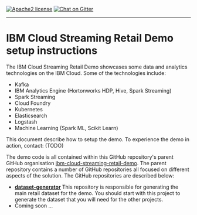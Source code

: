 [![Apache2 license](http://img.shields.io/badge/license-apache2-brightgreen.svg)](http://opensource.org/licenses/Apache-2.0)
[![Chat on Gitter](https://img.shields.io/gitter/room/streaming-retail-demo/streaming-retail-demo.svg)](https://gitter.im/streaming-retail-demo/Lobby)

----

# IBM Cloud Streaming Retail Demo setup instructions

The IBM Cloud Streaming Retail Demo showcases some data and analytics technologies on the IBM Cloud. Some of the technologies include:

- Kafka 
- IBM Analytics Engine (Hortonworks HDP, Hive, Spark Streaming)
- Spark Streaming
- Cloud Foundry
- Kubernetes
- Elasticsearch
- Logstash
- Machine Learning (Spark ML, Scikit Learn)

This document describe how to setup the demo.  To experience the demo in action, contact: (TODO)

The demo code is all contained within this GitHub repository's parent GitHub organisation [ibm-cloud-streaming-retail-demo](https://github.com/ibm-cloud-streaming-retail-demo).  The parent repository contains a number of GitHub repositories all focused on different aspects of the solution.  The GitHub repositories are described below:

- **[dataset-generator](https://github.com/ibm-cloud-streaming-retail-demo/dataset-generator)** This repository is responsible for generating the main retail dataset for the demo.  You should start with this project to generate the dataset that you will need for the other projects.
- Coming soon ...
